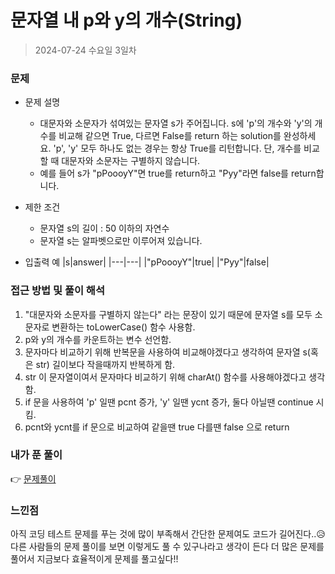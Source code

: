 # 문자열 내 p와 y의 개수(String)
> 2024-07-24 수요일 3일차

### 문제
+ 문제 설명
    + 대문자와 소문자가 섞여있는 문자열 s가 주어집니다. s에 'p'의 개수와 'y'의 개수를 비교해 같으면 True, 다르면 False를 return 하는 solution를 완성하세요. 'p', 'y' 모두 하나도 없는 경우는 항상 True를 리턴합니다. 단, 개수를 비교할 때 대문자와 소문자는 구별하지 않습니다.
    + 예를 들어 s가 "pPoooyY"면 true를 return하고 "Pyy"라면 false를 return합니다.

+ 제한 조건
    + 문자열 s의 길이 : 50 이하의 자연수
    + 문자열 s는 알파벳으로만 이루어져 있습니다.

+ 입출력 예
  |s|answer|
  |---|---|
  |"pPoooyY"|true|
  |"Pyy"|false|

### 접근 방법 및 풀이 해석
1. "대문자와 소문자를 구별하지 않는다" 라는 문장이 있기 때문에 문자열 s를 모두 소문자로 변환하는 toLowerCase() 함수 사용함.
2. p와 y의 개수를 카운트하는 변수 선언함.
3. 문자마다 비교하기 위해 반복문을 사용하여 비교해야겠다고 생각하여 문자열 s(혹은 str) 길이보다 작을때까지 반복하게 함.
4. str 이 문자열이여서 문자마다 비교하기 위해 charAt() 함수를 사용해야겠다고 생각함. 
5. if 문을 사용하여 'p' 일땐 pcnt 증가, 'y' 일땐 ycnt 증가, 둘다 아닐땐 continue 시킴.
6. pcnt와 ycnt를 if 문으로 비교하여 같을땐 true 다를땐 false 으로 return

### 내가 푼 풀이
👉 [문제풀이](https://github.com/subbangE/codingTest-study/blob/master/src/day_3/String.java)

### 느낀점
아직 코딩 테스트 문제를 푸는 것에 많이 부족해서 간단한 문제여도 코드가 길어진다..😥 다른 사람들의 문제 풀이를 보면 이렇게도 풀 수 있구나라고 생각이 든다 더 많은 문제를 풀어서 지금보다 효율적이게 문제를 풀고싶다!!